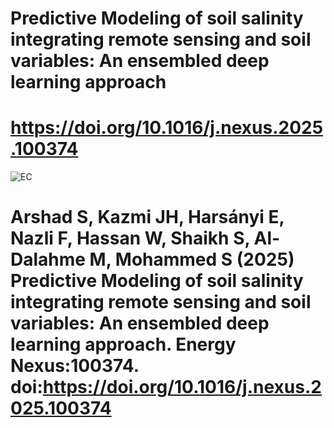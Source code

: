 # Predictive Modeling of soil salinity integrating remote sensing and soil variables: An ensembled deep learning approach
# https://doi.org/10.1016/j.nexus.2025.100374
![EC](https://github.com/user-attachments/assets/64740116-2862-4ea2-8549-e7e858895967)

# Arshad S, Kazmi JH, Harsányi E, Nazli F, Hassan W, Shaikh S, Al-Dalahme M, Mohammed S (2025) Predictive Modeling of soil salinity integrating remote sensing and soil variables: An ensembled deep learning approach. Energy Nexus:100374. doi:https://doi.org/10.1016/j.nexus.2025.100374
